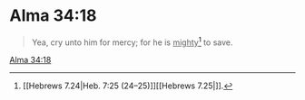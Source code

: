 # Alma 34:18

> Yea, cry unto him for mercy; for he is <u>mighty</u>[^a] to save.

[Alma 34:18](https://www.churchofjesuschrist.org/study/scriptures/bofm/alma/34?lang=eng&id=p18#p18)


[^a]: [[Hebrews 7.24|Heb. 7:25 (24–25)]][[Hebrews 7.25|]].  
